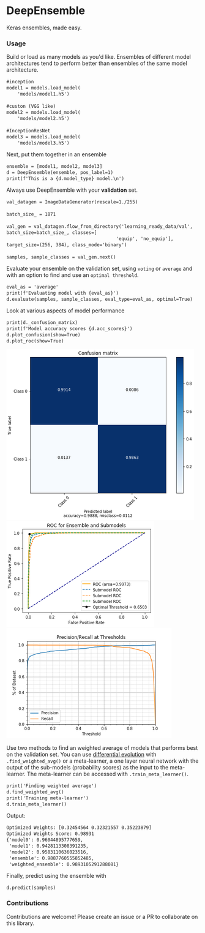 # DeepEnsemble
Keras ensembles, made easy.

### Usage
Build or load as many models as you'd like. Ensembles of different model architectures tend to perform better than ensembles of the same model architecture. 

```
#inception
model1 = models.load_model(
    'models/model1.h5')

#custon (VGG like)
model2 = models.load_model(
    'models/model2.h5')

#InceptionResNet
model3 = models.load_model(
    'models/model3.h5')
```

Next, put them together in an ensemble
```
ensemble = [model1, model2, model3]
d = DeepEnsemble(ensemble, pos_label=1)
print(f'This is a {d.model_type} model.\n')
```

Always use DeepEnsemble with your __validation__ set.

```
val_datagen = ImageDataGenerator(rescale=1./255)

batch_size_ = 1871

val_gen = val_datagen.flow_from_directory('learning_ready_data/val',  batch_size=batch_size_, classes=[
                                        'equip', 'no_equip'],  target_size=(256, 384), class_mode='binary')

samples, sample_classes = val_gen.next()
```

Evaluate your ensemble on the validation set, using `voting` or `average` and with an option to
find and use an `optimal threshold`. 

```
eval_as = 'average'
print(f'Evaluating model with {eval_as}')
d.evaluate(samples, sample_classes, eval_type=eval_as, optimal=True)
```

Look at various aspects of model performance
```
print(d._confusion_matrix)
print(f'Model accuracy scores {d.acc_scores}')
d.plot_confusion(show=True)
d.plot_roc(show=True)
```
![](https://github.com/alexstoken/DeepEnsemble/blob/master/images/confusion_matrix.png)
![](https://github.com/alexstoken/DeepEnsemble/blob/master/images/roc_curve.png)
![](https://github.com/alexstoken/DeepEnsemble/blob/master/images/threshold_curve.png)

Use two methods to find an weighted average of models that performs best on the validation set. You can use [differential evolution](https://docs.scipy.org/doc/scipy/reference/generated/scipy.optimize.differential_evolution.html) with `.find_weighted_avg()` or a meta-learner, a one layer neural network with the output of the sub-models (probability scores) as the input to the meta-learner. The meta-learner can be accessed with `.train_meta_learner()`. 

```
print('Finding weighted average')
d.find_weighted_avg()
print('Training meta-learner')
d.train_meta_learner()
```
Output:
```
Optimized Weights: [0.32454564 0.32321557 0.35223879]
Optimized Weights Score: 0.98931
{'model0': 0.96044895777659,
 'model1': 0.9428113308391235,
 'model2': 0.9583110636023516,
 'ensemble': 0.9887760555852485,
 'weighted_ensemble': 0.9893105291288081}
 ```
Finally, predict using the ensemble with
``` 
d.predict(samples)
```

### Contributions

Contributions are welcome! Please create an issue or a PR to collaborate on this library. 

